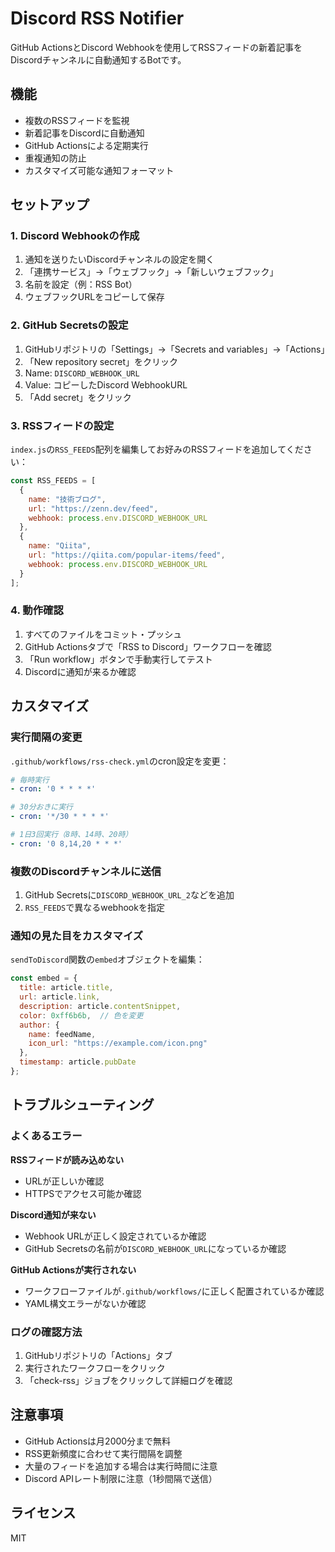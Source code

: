 # Discord RSS Notifier

GitHub ActionsとDiscord Webhookを使用してRSSフィードの新着記事をDiscordチャンネルに自動通知するBotです。

## 機能

- 複数のRSSフィードを監視
- 新着記事をDiscordに自動通知
- GitHub Actionsによる定期実行
- 重複通知の防止
- カスタマイズ可能な通知フォーマット

## セットアップ

### 1. Discord Webhookの作成

1. 通知を送りたいDiscordチャンネルの設定を開く
2. 「連携サービス」→「ウェブフック」→「新しいウェブフック」
3. 名前を設定（例：RSS Bot）
4. ウェブフックURLをコピーして保存

### 2. GitHub Secretsの設定

1. GitHubリポジトリの「Settings」→「Secrets and variables」→「Actions」
2. 「New repository secret」をクリック
3. Name: `DISCORD_WEBHOOK_URL`
4. Value: コピーしたDiscord WebhookURL
5. 「Add secret」をクリック

### 3. RSSフィードの設定

`index.js`の`RSS_FEEDS`配列を編集してお好みのRSSフィードを追加してください：

```javascript
const RSS_FEEDS = [
  {
    name: "技術ブログ",
    url: "https://zenn.dev/feed",
    webhook: process.env.DISCORD_WEBHOOK_URL
  },
  {
    name: "Qiita",
    url: "https://qiita.com/popular-items/feed",
    webhook: process.env.DISCORD_WEBHOOK_URL
  }
];
```

### 4. 動作確認

1. すべてのファイルをコミット・プッシュ
2. GitHub Actionsタブで「RSS to Discord」ワークフローを確認
3. 「Run workflow」ボタンで手動実行してテスト
4. Discordに通知が来るか確認

## カスタマイズ

### 実行間隔の変更

`.github/workflows/rss-check.yml`のcron設定を変更：

```yaml
# 毎時実行
- cron: '0 * * * *'

# 30分おきに実行  
- cron: '*/30 * * * *'

# 1日3回実行（8時、14時、20時）
- cron: '0 8,14,20 * * *'
```

### 複数のDiscordチャンネルに送信

1. GitHub Secretsに`DISCORD_WEBHOOK_URL_2`などを追加
2. `RSS_FEEDS`で異なるwebhookを指定

### 通知の見た目をカスタマイズ

`sendToDiscord`関数の`embed`オブジェクトを編集：

```javascript
const embed = {
  title: article.title,
  url: article.link,
  description: article.contentSnippet,
  color: 0xff6b6b,  // 色を変更
  author: {
    name: feedName,
    icon_url: "https://example.com/icon.png"
  },
  timestamp: article.pubDate
};
```

## トラブルシューティング

### よくあるエラー

**RSSフィードが読み込めない**
- URLが正しいか確認
- HTTPSでアクセス可能か確認

**Discord通知が来ない**
- Webhook URLが正しく設定されているか確認
- GitHub Secretsの名前が`DISCORD_WEBHOOK_URL`になっているか確認

**GitHub Actionsが実行されない**
- ワークフローファイルが`.github/workflows/`に正しく配置されているか確認
- YAML構文エラーがないか確認

### ログの確認方法

1. GitHubリポジトリの「Actions」タブ
2. 実行されたワークフローをクリック
3. 「check-rss」ジョブをクリックして詳細ログを確認

## 注意事項

- GitHub Actionsは月2000分まで無料
- RSS更新頻度に合わせて実行間隔を調整
- 大量のフィードを追加する場合は実行時間に注意
- Discord APIレート制限に注意（1秒間隔で送信）

## ライセンス

MIT
